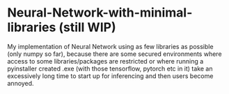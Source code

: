 # Neural-Network-with-minimal-libraries (still WIP)
My implementation of Neural Network using as few libraries as possible (only numpy so far), because there are some secured environments where access to some libraries/packages are restricted or where running a pyinstaller created .exe (with those tensorflow, pytorch etc in it) take an excessively long time to start up for inferencing and then users become annoyed.
